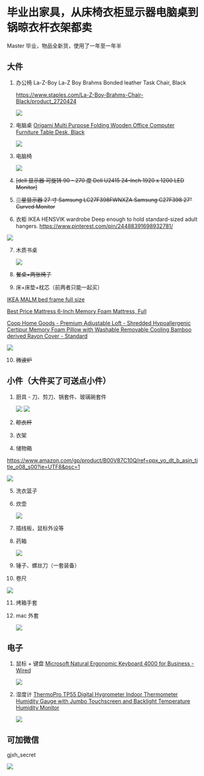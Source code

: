 # 毕业出家具，从床椅衣柜显示器电脑桌到锅晾衣杆衣架都卖

Master 毕业，物品全新货，使用了一年至一年半

## 大件

1. 办公椅 La-Z-Boy La-Z Boy Brahms Bonded leather Task Chair, Black 

   https://www.staples.com/La-Z-Boy-Brahms-Chair-Black/product_2720424

   ![](http://www.ohioabc.com/data/attachment/forum/201904/02/151617ioxko6qpild6iyzy.png)

2. 电脑桌 [Origami Multi Purpose Folding Wooden Office Computer Furniture Table Desk, Black](https://www.amazon.com/gp/product/B005MWUQOG/ref=ppx_yo_dt_b_asin_title_o09_s02?ie=UTF8&psc=1)

   ![](https://images-na.ssl-images-amazon.com/images/I/61F1bNNaOuL._SL1500_.jpg)

3. 电脑椅

   ![](https://images-na.ssl-images-amazon.com/images/I/41LngE1A5VL._SY180_.jpg)

4. ~~[dell 显示器 可旋转 90 - 270 度 Dell U2415 24-Inch 1920 x 1200 LED Monitor]~~

5. ~~三星显示器 27 寸 Samsung LC27F398FWNXZA Samsung C27F398 27" Curved Monitor~~

6. 衣柜 IKEA HENSVIK wardrobe Deep enough to hold standard-sized adult hangers.
  https://www.pinterest.com/pin/24488391698932781/

  ![](http://www.ohioabc.com/data/attachment/forum/201904/02/024740ecolabn1lj3dbjco.jpg)

7. 木质书桌

   ![](http://www.ohioabc.com/data/attachment/forum/201904/02/025024mv0zbnczii6d2g0d.jpg)

8. ~~餐桌+两张椅子~~

9. 床+床垫+枕芯（前两者只能一起买）

  [IKEA MALM bed frame full size](https://www.ikea.com/us/en/catalog/categories/departments/bedroom/16284/)

  [Best Price Mattress 6-Inch Memory Foam Mattress, Full](https://www.amazon.com/gp/product/B00HCZ0X9Y/ref=ppx_yo_dt_b_asin_title_o00_s00?ie=UTF8&psc=1)

  [Coop Home Goods - Premium Adjustable Loft - Shredded Hypoallergenic Certipur Memory Foam Pillow with Washable Removable Cooling Bamboo derived Rayon Cover - Standard](https://www.amazon.com/gp/product/B01MTAIY84/ref=ppx_yo_dt_b_asin_title_o09_s00?ie=UTF8&psc=1)

  ![](http://www.ohioabc.com/data/attachment/forum/201904/02/025020ldxao1xmj1soerii.jpg)

10. ~~微波炉~~

## 小件（大件买了可送点小件）

1. 厨具 - 刀、剪刀、锅套件、玻璃碗套件

   ![](https://images-na.ssl-images-amazon.com/images/I/51Jmnb6o9PL._SX90_.jpg)
   ![](http://www.ohioabc.com/data/attachment/forum/201904/02/025022smuc1wa119wuf16a.jpg)

2. ~~晾衣杆~~

3. 衣架

4. 储物箱

  https://www.amazon.com/gp/product/B00V87C10Q/ref=ppx_yo_dt_b_asin_title_o08_s00?ie=UTF8&psc=1

  ![](https://images-na.ssl-images-amazon.com/images/I/615GUav7%2BXL._SL1200_.jpg)

5. 洗衣篮子

6. 炊壶

   ![](https://images-na.ssl-images-amazon.com/images/I/41Y9tfvdK1L._SY90_.jpg)

7. 插线板，鼠标外设等

8. 药箱

   ![](https://images-na.ssl-images-amazon.com/images/I/41ZXGdfBBkL._SX90_.jpg)

9. 锤子、螺丝刀（一套装备）

10. 卷尺

  ![](https://images-na.ssl-images-amazon.com/images/I/41RWEfPSKQL._SY180_.jpg)

11. 烤箱手套

12. mac 外套

    ![](https://images-na.ssl-images-amazon.com/images/I/61XFac33BpL._SY180_.jpg)

## 电子

1. 鼠标 + 键盘  [Microsoft Natural Ergonomic Keyboard 4000 for Business - Wired](https://www.amazon.com/gp/product/B004SUIM4E/ref=ppx_yo_dt_b_asin_title_o03_s00?ie=UTF8&psc=1)

   ![](https://images-na.ssl-images-amazon.com/images/I/41ubGV6Aw6L._SX180_.jpg)

2. 湿度计 [ThermoPro TP55 Digital Hygrometer Indoor Thermometer Humidity Gauge with Jumbo Touchscreen and Backlight Temperature Humidity Monitor](https://www.amazon.com/gp/product/B06XTPTG1J/ref=ppx_yo_dt_b_asin_title_o09_s00?ie=UTF8&psc=1)

   ![](https://images-na.ssl-images-amazon.com/images/I/51%2BTfrLM5iL._SY180_.jpg)

   

## 可加微信

gjxh_secret

![](http://www.ohioabc.com/data/attachment/forum/201904/02/024641dfrzizo5cp5z85ei.jpg)

